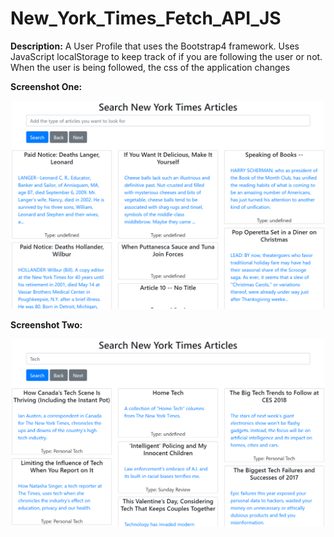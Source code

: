 # New_York_Times_Fetch_API_JS
<strong>Description:</strong> A User Profile that uses the Bootstrap4 framework. Uses JavaScript localStorage to keep track of if you are following the user or not. When the user is being followed, the css of the application changes

<p><strong>Screenshot One:</strong></p>
<p align="center">
  <img src="images/NYTImageOne.png" width="500"/>
</p>

<p><strong>Screenshot Two:</strong></p>
<p align="center">
  <img src="images/NYTImageTwo.png" width="500"/>
</p>



